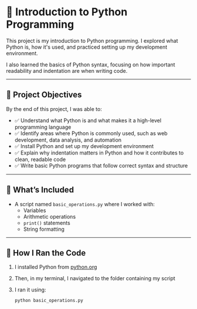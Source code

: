 # 🐍 Introduction to Python Programming

This project is my introduction to Python programming. I explored what Python is, how it's used, and practiced setting up my development environment.

I also learned the basics of Python syntax, focusing on how important readability and indentation are when writing code.

---

## 🧠 Project Objectives

By the end of this project, I was able to:

- ✅ Understand what Python is and what makes it a high-level programming language
- ✅ Identify areas where Python is commonly used, such as web development, data analysis, and automation
- ✅ Install Python and set up my development environment
- ✅ Explain why indentation matters in Python and how it contributes to clean, readable code
- ✅ Write basic Python programs that follow correct syntax and structure

---

## 🔧 What’s Included

- A script named `basic_operations.py` where I worked with:
  - Variables
  - Arithmetic operations
  - `print()` statements
  - String formatting

---

## 🚀 How I Ran the Code

1. I installed Python from [python.org](https://www.python.org/downloads/)
2. Then, in my terminal, I navigated to the folder containing my script
3. I ran it using:

   ```bash
   python basic_operations.py
